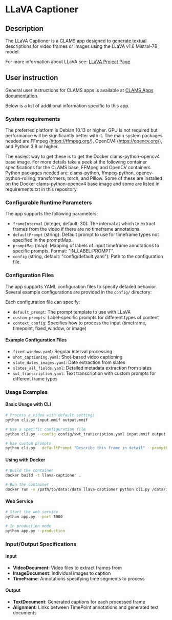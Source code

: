 # LLaVA Captioner

## Description

The LLaVA Captioner is a CLAMS app designed to generate textual descriptions for video frames or images using the LLaVA v1.6 Mistral-7B model. 

For more information about LLaVA see: [LLaVA Project Page](https://llava-vl.github.io/)

## User instruction

General user instructions for CLAMS apps is available at [CLAMS Apps documentation](https://apps.clams.ai/clamsapp).

Below is a list of additional information specific to this app.

### System requirements

The preferred platform is Debian 10.13 or higher. GPU is not required but performance will be significantly better with it. The main system packages needed are FFmpeg (https://ffmpeg.org/), OpenCV4 (https://opencv.org/), and Python 3.8 or higher.

The easiest way to get these is to get the Docker clams-python-opencv4 base image. For more details take a peek at the following container specifications for the CLAMS base, FFMpeg and OpenCV containers. Python packages needed are: clams-python, ffmpeg-python, opencv-python-rolling, transformers, torch, and Pillow. Some of these are installed on the Docker clams-python-opencv4 base image and some are listed in requirements.txt in this repository.

### Configurable Runtime Parameters

The app supports the following parameters:

- `frameInterval` (integer, default: 30): The interval at which to extract frames from the video if there are no timeframe annotations.
- `defaultPrompt` (string): Default prompt to use for timeframe types not specified in the promptMap.
- `promptMap` (map): Mapping of labels of input timeframe annotations to specific prompts. Format: "IN_LABEL:PROMPT".
- `config` (string, default: "config/default.yaml"): Path to the configuration file.

### Configuration Files

The app supports YAML configuration files to specify detailed behavior. Several example configurations are provided in the `config/` directory:

Each configuration file can specify:
- `default_prompt`: The prompt template to use with LLaVA
- `custom_prompts`: Label-specific prompts for different types of content
- `context_config`: Specifies how to process the input (timeframe, timepoint, fixed_window, or image)

#### Example Configuration Files

- `fixed_window.yaml`: Regular interval processing
- `shot_captioning.yaml`: Shot-based video captioning
- `slate_dates_images.yaml`: Date extraction from slates
- `slates_all_fields.yaml`: Detailed metadata extraction from slates
- `swt_transcription.yaml`: Text transcription with custom prompts for different frame types

### Usage Examples

#### Basic Usage with CLI

```bash
# Process a video with default settings
python cli.py input.mmif output.mmif

# Use a specific configuration file
python cli.py --config config/swt_transcription.yaml input.mmif output.mmif

# Use custom prompts
python cli.py --defaultPrompt "Describe this frame in detail" --promptMap "slate:Extract all text from this slate" input.mmif output.mmif
```

#### Using with Docker

```bash
# Build the container
docker build -t llava-captioner .

# Run the container
docker run -v /path/to/data:/data llava-captioner python cli.py /data/input.mmif /data/output.mmif
```

#### Web Service

```bash
# Start the web service
python app.py --port 5000

# In production mode
python app.py --production
```

### Input/Output Specifications

#### Input
- **VideoDocument**: Video files to extract frames from
- **ImageDocument**: Individual images to caption
- **TimeFrame**: Annotations specifying time segments to process

#### Output
- **TextDocument**: Generated captions for each processed frame
- **Alignment**: Links between TimePoint annotations and generated text documents


